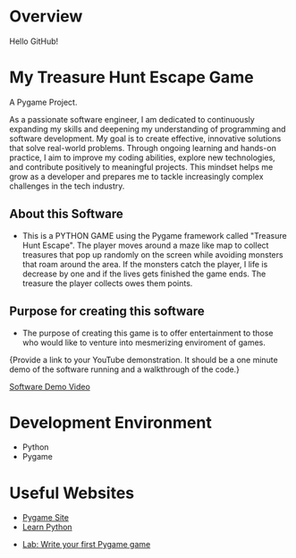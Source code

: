 # Overview
Hello GitHub!

# My Treasure Hunt Escape Game

A Pygame Project.

As a passionate software engineer, I am dedicated to continuously expanding my skills and deepening my understanding of programming and software development. My goal is to create effective, innovative solutions that solve real-world problems. Through ongoing learning and hands-on practice, I aim to improve my coding abilities, explore new technologies, and contribute positively to meaningful projects. This mindset helps me grow as a developer and prepares me to tackle increasingly complex challenges in the tech industry.

## About this Software
- This is a PYTHON GAME using the Pygame framework called "Treasure Hunt Escape".
The player moves around a maze like map to collect treasures that pop up randomly on the screen while avoiding monsters that roam around the area. If the monsters catch the player, I life is decrease by one and if the lives gets finished the game ends. The treasure the player collects owes them points.


## Purpose for creating this software
- The purpose of creating this game is to offer entertainment to those who would like to venture into mesmerizing enviroment of games.

{Provide a link to your YouTube demonstration.  It should be a one minute demo of the software running and a walkthrough of the code.}

[Software Demo Video](http://youtube.link.goes.here)

# Development Environment

- Python
- Pygame

# Useful Websites

* [Pygame Site](https://www.pygame.org/)
* [Learn Python](https://www.learnpython.org/)

- [Lab: Write your first Pygame game](https://www.pygame.org/news)





